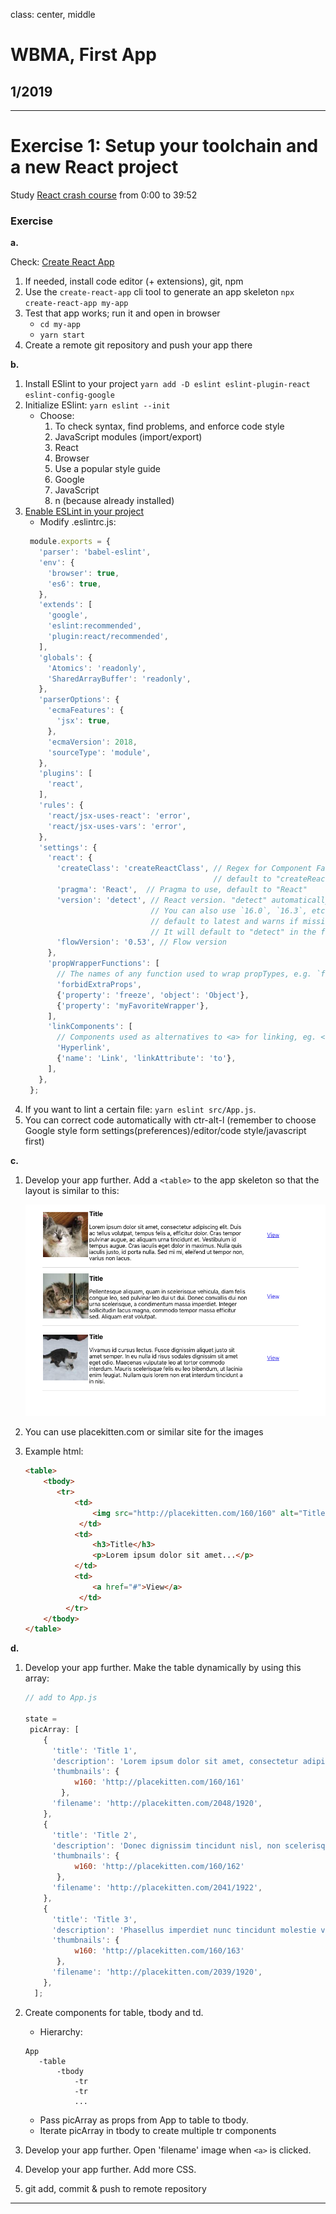 class: center, middle

# WBMA, First App

## 1/2019

---
# Exercise 1: Setup your toolchain and a new React project

Study [React crash course](https://www.youtube.com/watch?v=sBws8MSXN7A) from 0:00 to 39:52

### Exercise

**a.**

Check: [Create React App](https://github.com/facebook/create-react-app)

1. If needed, install code editor (+ extensions), git, npm
1. Use the `create-react-app` cli tool to generate an app skeleton `npx create-react-app my-app`
1. Test that app works; run it and open in browser
   - `cd my-app`
   - `yarn start`
1. Create a remote git repository and push your app there

**b.**  
1. Install ESlint to your project `yarn add -D eslint eslint-plugin-react eslint-config-google`
1. Initialize ESlint: `yarn eslint --init`
    * Choose:
        1. To check syntax, find problems, and enforce code style
        1. JavaScript modules (import/export)
        1. React 
        1. Browser
        1. Use a popular style guide
        1. Google
        1. JavaScript
        1. n (because already installed)
1. [Enable ESLint in your project](https://www.jetbrains.com/help/webstorm/eslint.html)
   - Modify .eslintrc.js:
   ```JavaScript
    module.exports = {
      'parser': 'babel-eslint',
      'env': {
        'browser': true,
        'es6': true,
      },
      'extends': [
        'google',
        'eslint:recommended',
        'plugin:react/recommended',
      ],
      'globals': {
        'Atomics': 'readonly',
        'SharedArrayBuffer': 'readonly',
      },
      'parserOptions': {
        'ecmaFeatures': {
          'jsx': true,
        },
        'ecmaVersion': 2018,
        'sourceType': 'module',
      },
      'plugins': [
        'react',
      ],
      'rules': {
        'react/jsx-uses-react': 'error',
        'react/jsx-uses-vars': 'error',
      },
      'settings': {
        'react': {
          'createClass': 'createReactClass', // Regex for Component Factory to use,
                                             // default to "createReactClass"
          'pragma': 'React',  // Pragma to use, default to "React"
          'version': 'detect', // React version. "detect" automatically picks the version you have installed.
                               // You can also use `16.0`, `16.3`, etc, if you want to override the detected value.
                               // default to latest and warns if missing
                               // It will default to "detect" in the future
          'flowVersion': '0.53', // Flow version
        },
        'propWrapperFunctions': [
          // The names of any function used to wrap propTypes, e.g. `forbidExtraProps`. If this isn't set, any propTypes wrapped in a function will be skipped.
          'forbidExtraProps',
          {'property': 'freeze', 'object': 'Object'},
          {'property': 'myFavoriteWrapper'},
        ],
        'linkComponents': [
          // Components used as alternatives to <a> for linking, eg. <Link to={ url } />
          'Hyperlink',
          {'name': 'Link', 'linkAttribute': 'to'},
        ],
      },
    };
   ```
1. If you want to lint a certain file: `yarn eslint src/App.js`.
1. You can correct code automatically with ctr-alt-l (remember to choose Google style form settings(preferences)/editor/code style/javascript first)

**c.**

1. Develop your app further. Add a `<table>` to the app skeleton so that the layout is similar to this: 

    ![View 1](./images/app1.png)

1. You can use placekitten.com or similar site for the images
1. Example html:
    ```html
    <table>
        <tbody>
           <tr>
               <td>
                   <img src="http://placekitten.com/160/160" alt="Title">
                </td>
               <td>
                   <h3>Title</h3>
                   <p>Lorem ipsum dolor sit amet...</p>
               </td>
               <td>
                   <a href="#">View</a>
                </td>
             </tr>
        </tbody> 
    </table>

    ```

**d.**

1. Develop your app further. Make the table dynamically by using this array:
    ```javascript
    // add to App.js
      
    state = 
     picArray: [
        {
          'title': 'Title 1',
          'description': 'Lorem ipsum dolor sit amet, consectetur adipiscing elit. Duis sodales enim eget leo condimentum vulputate. Sed lacinia consectetur fermentum. Vestibulum lobortis purus id nisi mattis posuere. Praesent sagittis justo quis nibh ullamcorper, eget elementum lorem consectetur. Pellentesque eu consequat justo, eu sodales eros.',
          'thumbnails': {
               w160: 'http://placekitten.com/160/161'
            },
          'filename': 'http://placekitten.com/2048/1920',
        },
        {
          'title': 'Title 2',
          'description': 'Donec dignissim tincidunt nisl, non scelerisque massa pharetra ut. Sed vel velit ante. Aenean quis viverra magna. Praesent eget cursus urna. Ut rhoncus interdum dolor non tincidunt. Sed vehicula consequat facilisis. Pellentesque pulvinar sem nisl, ac vestibulum erat rhoncus id. Vestibulum tincidunt sapien eu ipsum tincidunt pulvinar. ',
          'thumbnails': {
               w160: 'http://placekitten.com/160/162'
           },
          'filename': 'http://placekitten.com/2041/1922',
        },
        {
          'title': 'Title 3',
          'description': 'Phasellus imperdiet nunc tincidunt molestie vestibulum. Donec dictum suscipit nibh. Sed vel velit ante. Aenean quis viverra magna. Praesent eget cursus urna. Ut rhoncus interdum dolor non tincidunt. Sed vehicula consequat facilisis. Pellentesque pulvinar sem nisl, ac vestibulum erat rhoncus id. ',
          'thumbnails': {
               w160: 'http://placekitten.com/160/163'
           },
          'filename': 'http://placekitten.com/2039/1920',
        },
      ];
    ```

1. Create components for table, tbody and td.
    * Hierarchy:
    ```text
    App
       -table
           -tbody
               -tr
               -tr
               ...
 
    ```
    * Pass picArray as props from App to table to tbody.
    * Iterate picArray in tbody to create multiple tr components
    
1. Develop your app further. Open 'filename' image when `<a>` is clicked.
1. Develop your app further. Add more CSS.
1. git add, commit & push to remote repository 

---
